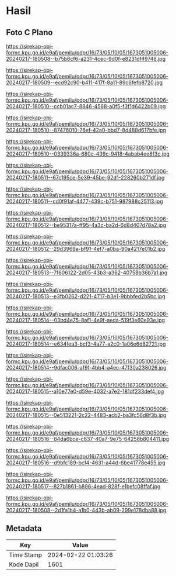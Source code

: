 # Hasil

## Foto C Plano

https://sirekap-obj-formc.kpu.go.id/e9af/pemilu/pdpr/16/73/05/10/05/1673051005006-20240217-180508--b75b6cf6-a231-4cec-9d0f-e8231df49748.jpg

https://sirekap-obj-formc.kpu.go.id/e9af/pemilu/pdpr/16/73/05/10/05/1673051005006-20240217-180509--ecd92c90-b411-417f-8a11-89c6fefb8720.jpg

https://sirekap-obj-formc.kpu.go.id/e9af/pemilu/pdpr/16/73/05/10/05/1673051005006-20240217-180510--ccb01ac7-8846-4568-a0f5-f3f1d6422b09.jpg

https://sirekap-obj-formc.kpu.go.id/e9af/pemilu/pdpr/16/73/05/10/05/1673051005006-20240217-180510--87476010-76ef-42a0-bbd7-8d488d617bfe.jpg

https://sirekap-obj-formc.kpu.go.id/e9af/pemilu/pdpr/16/73/05/10/05/1673051005006-20240217-180510--0339336a-680c-439c-9418-4abab4ee8f3c.jpg

https://sirekap-obj-formc.kpu.go.id/e9af/pemilu/pdpr/16/73/05/10/05/1673051005006-20240217-180511--67c195ce-5e39-45be-92d1-228260b271df.jpg

https://sirekap-obj-formc.kpu.go.id/e9af/pemilu/pdpr/16/73/05/10/05/1673051005006-20240217-180511--cd0f91af-4477-439c-b751-987988c25113.jpg

https://sirekap-obj-formc.kpu.go.id/e9af/pemilu/pdpr/16/73/05/10/05/1673051005006-20240217-180512--be95317a-ff95-4a3c-ba2d-6d8d407d78a2.jpg

https://sirekap-obj-formc.kpu.go.id/e9af/pemilu/pdpr/16/73/05/10/05/1673051005006-20240217-180512--29d3969a-bf91-4ef7-a0ba-90a4217e01b2.jpg

https://sirekap-obj-formc.kpu.go.id/e9af/pemilu/pdpr/16/73/05/10/05/1673051005006-20240217-180513--7f606122-2d05-43b3-a362-40758b36b7a1.jpg

https://sirekap-obj-formc.kpu.go.id/e9af/pemilu/pdpr/16/73/05/10/05/1673051005006-20240217-180513--e3fb0262-d221-4717-b3e1-9bbbfed2b5bc.jpg

https://sirekap-obj-formc.kpu.go.id/e9af/pemilu/pdpr/16/73/05/10/05/1673051005006-20240217-180514--03bd4e75-8af1-4e9f-aeda-519f3e60e93e.jpg

https://sirekap-obj-formc.kpu.go.id/e9af/pemilu/pdpr/16/73/05/10/05/1673051005006-20240217-180514--e634fea3-bcf3-4a77-a2c0-1a06e6d82721.jpg

https://sirekap-obj-formc.kpu.go.id/e9af/pemilu/pdpr/16/73/05/10/05/1673051005006-20240217-180514--9dfac006-af9f-4bb4-a4ec-47f30a238026.jpg

https://sirekap-obj-formc.kpu.go.id/e9af/pemilu/pdpr/16/73/05/10/05/1673051005006-20240217-180515--a10e77e0-d59e-4032-a7e2-181df233def4.jpg

https://sirekap-obj-formc.kpu.go.id/e9af/pemilu/pdpr/16/73/05/10/05/1673051005006-20240217-180515--0e513221-2c22-4483-acb2-ba3fc56d8f3b.jpg

https://sirekap-obj-formc.kpu.go.id/e9af/pemilu/pdpr/16/73/05/10/05/1673051005006-20240217-180516--84da6bce-c637-40a7-9e75-64258b804411.jpg

https://sirekap-obj-formc.kpu.go.id/e9af/pemilu/pdpr/16/73/05/10/05/1673051005006-20240217-180516--d9bfc189-bcf4-4631-a44d-6be41778e455.jpg

https://sirekap-obj-formc.kpu.go.id/e9af/pemilu/pdpr/16/73/05/10/05/1673051005006-20240217-180517--827b1861-b896-4ead-828f-e1befc08ffaf.jpg

https://sirekap-obj-formc.kpu.go.id/e9af/pemilu/pdpr/16/73/05/10/05/1673051005006-20240217-180508--2d1fa1b4-a1b0-443b-ab09-299e178dba88.jpg


## Metadata

| Key        | Value               |
| ---------- | ------------------- |
| Time Stamp | 2024-02-22 01:03:26 |
| Kode Dapil | 1601                |




